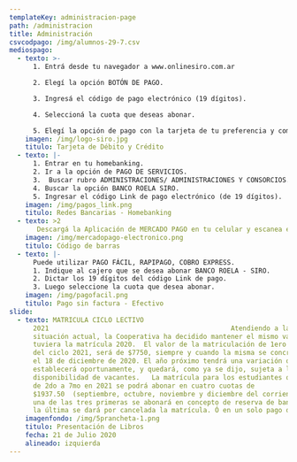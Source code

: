 ```yaml
---
templateKey: administracion-page
path: /administracion
title: Administración
csvcodpago: /img/alumnos-29-7.csv
mediospago:
  - texto: >-
      1. Entrá desde tu navegador a www.onlinesiro.com.ar

      2. Elegí la opción BOTÓN DE PAGO. 

      3. Ingresá el código de pago electrónico (19 dígitos).

      4. Seleccioná la cuota que deseas abonar.

      5. Elegí la opción de pago con la tarjeta de tu preferencia y completá con los datos.  
    imagen: /img/logo-siro.jpg
    titulo: Tarjeta de Débito y Crédito
  - texto: |-
      1. Entrar en tu homebanking.
      2. Ir a la opción de PAGO DE SERVICIOS.
      3.  Buscar rubro ADMINISTRACIONES/ ADMINISTRACIONES Y CONSORCIOS.
      4. Buscar la opción BANCO ROELA SIRO.
      5. Ingresar el código Link de pago electrónico (de 19 dígitos).
    imagen: /img/pagos_link.png
    titulo: Redes Bancarias - Homebanking
  - texto: >2
       Descargá la Aplicación de MERCADO PAGO en tu celular y escanea el código de barras del cupón de pago (los cupones se envían automáticamente por mail a principio de mes).
    imagen: /img/mercadopago-electronico.png
    titulo: Código de barras
  - texto: |-
      Puede utilizar PAGO FÁCIL, RAPIPAGO, COBRO EXPRESS. 
      1. Indique al cajero que se desea abonar BANCO ROELA - SIRO.
      2. Dictar los 19 dígitos del código Link de pago.
      3. Luego seleccione la cuota que desea abonar.
    imagen: /img/pagofacil.png
    titulo: Pago sin factura - Efectivo
slide:
  - texto: MATRICULA CICLO LECTIVO
      2021                                             	Atendiendo a la difícil
      situación actual, la Cooperativa ha decidido mantener el mismo valor que
      tuviera la matrícula 2020.  El valor de la matriculación de 1ero a 7mo año
      del ciclo 2021, será de $7750, siempre y cuando la misma se concrete hasta
      el 18 de diciembre de 2020. El año próximo tendrá una variación que se
      establecerá oportunamente, y quedará, como ya se dijo, sujeta a la
      disponibilidad de vacantes.	La matrícula para los estudiantes que cursen
      de 2do a 7mo en 2021 se podrá abonar en cuatro cuotas de
      $1937.50  (septiembre, octubre, noviembre y diciembre del corriente) cada
      una de las tres primeras se abonará en concepto de reserva de banco, y con
      la última se dará por cancelada la matrícula. Ó en un solo pago de $7750.
    imagenfondo: /img/5prancheta-1.png
    titulo: Presentación de Libros
    fecha: 21 de Julio 2020
    alineado: izquierda
---
```

